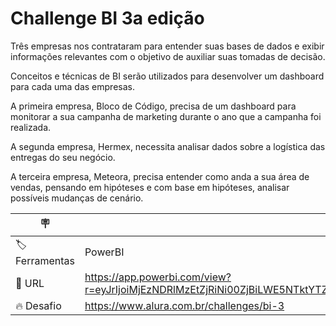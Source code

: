 # Challenge BI 3a edição
Três empresas nos contrataram para entender suas bases de dados e exibir informações relevantes com o objetivo de auxiliar suas tomadas de decisão.

Conceitos e técnicas de BI serão utilizados para desenvolver um dashboard para cada uma das empresas.

A primeira empresa, Bloco de Código, precisa de um dashboard para monitorar a sua campanha de marketing durante o ano que a campanha foi realizada.

A segunda empresa, Hermex, necessita analisar dados sobre a logística das entregas do seu negócio.

A terceira empresa, Meteora, precisa entender como anda a sua área de vendas, pensando em hipóteses e com base em hipóteses, analisar possíveis mudanças de cenário.

| :placard: | **BI Challenge - Semana 1 - Campanha de Marketing** 
| -------------  | --- |
| :label: Ferramentas         | PowerBI
| :rocket: URL         | https://app.powerbi.com/view?r=eyJrIjoiMjEzNDRlMzEtZjRiNi00ZjBiLWE5NTktYTZlZTU3OTgxNmMzIiwidCI6Ijc1NTBkNzQ2LTVmYjEtNGY1ZS04MzBiLWRlMzlkOGE5YTNmNyJ9&pageName=ReportSection
| :fire: Desafio     | https://www.alura.com.br/challenges/bi-3
